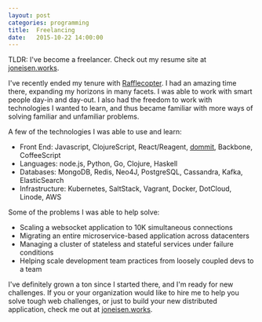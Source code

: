 ```yaml
---
layout: post
categories: programming
title:  Freelancing
date:   2015-10-22 14:00:00
---
```


TLDR: I've become a freelancer. Check out my resume site at [joneisen.works](http://joneisen.works).

<!--break-->

I've recently ended my tenure with [Rafflecopter](http://rafflecopter.com). I had an amazing time there, expanding my horizons in many facets. I was able to work with smart people day-in and day-out. I also had the freedom to work with technologies I wanted to learn, and thus became familiar with more ways of solving familiar and unfamiliar problems.

A few of the technologies I was able to use and learn:

- Front End: Javascript, ClojureScript, React/Reagent, [dommit](https://github.com/notacatjs/dommit), Backbone, CoffeeScript
- Languages: node.js, Python, Go, Clojure, Haskell
- Databases: MongoDB, Redis, Neo4J, PostgreSQL, Cassandra, Kafka, ElasticSearch
- Infrastructure: Kubernetes, SaltStack, Vagrant, Docker, DotCloud, Linode, AWS

Some of the problems I was able to help solve:

- Scaling a websocket application to 10K simultaneous connections
- Migrating an entire microservice-based application across datacenters
- Managing a cluster of stateless and stateful services under failure conditions
- Helping scale development team practices from loosely coupled devs to a team

I've definitely grown a ton since I started there, and I'm ready for new challenges. If you or your organization would like to hire me to help you solve tough web challenges, or just to build your new distributed application, check me out at [joneisen.works](http://joneisen.works).
